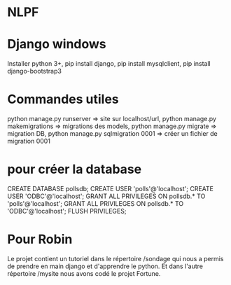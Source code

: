 # NLPF
# Django windows
Installer python 3+,
pip install django,
pip install mysqlclient,
pip install django-bootstrap3

# Commandes utiles
python manage.py runserver => site sur localhost/url,
python manage.py makemigrations => migrations des models,
python manage.py migrate => migration DB,
python manage.py sqlmigration 0001 => créer un fichier de migration 0001

# pour créer la database
CREATE DATABASE pollsdb;
CREATE USER 'polls'@'localhost';
CREATE USER 'ODBC'@'localhost';
GRANT ALL PRIVILEGES ON pollsdb.* TO 'polls'@'localhost';
GRANT ALL PRIVILEGES ON pollsdb.* TO 'ODBC'@'localhost';
FLUSH PRIVILEGES;

# Pour Robin
Le projet contient un tutoriel dans le répertoire /sondage qui nous a permis de prendre en main django et d'apprendre le python. Et dans l'autre répertoire /mysite nous avons codé le projet Fortune.
